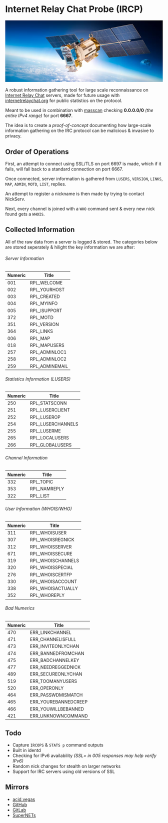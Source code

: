 # Internet Relay Chat Probe (IRCP)

![](.screens/ircp.png)

A robust information gathering tool for large scale reconnaissance on [Internet Relay Chat](https://en.wikipedia.org/wiki/Internet_Relay_Chat) servers, made for future usage with [internetrelaychat.org](https://internetrelaychat.org) for public statistics on the protocol.

Meant to be used in combination with [masscan](https://github.com/robertdavidgraham/masscan) checking **0.0.0.0/0** *(the entire IPv4 range)* for port **6667**.

The idea is to create a *proof-of-concept* documenting how large-scale information gathering on the IRC protocol can be malicious & invasive to privacy.

## Order of Operations
First, an attempt to connect using SSL/TLS on port 6697 is made, which if it fails, will fall back to a standard connection on port 6667.

Once connected, server information is gathered from `LUSERS`, `VERSION`, `LINKS`, `MAP`, `ADMIN`, `MOTD`, `LIST`, replies.

An attempt to register a nickname is then made by trying to contact NickServ.

Next, every channel is joined with a `WHO` command sent & every new nick found gets a `WHOIS`.

## Collected Information
All of the raw data from a server is logged & stored. The categories below are stored seperately & hilight the key information we are after:

###### Server Information
| Numeric | Title          |
| ------- | -------------- |
| 001     | RPL_WELCOME    |
| 002     | RPL_YOURHOST   |
| 003     | RPL_CREATED    |
| 004     | RPL_MYINFO     |
| 005     | RPL_ISUPPORT   |
| 372     | RPL_MOTD       |
| 351     | RPL_VERSION    |
| 364     | RPL_LINKS      |
| 006     | RPL_MAP        |
| 018     | RPL_MAPUSERS   |
| 257     | RPL_ADMINLOC1  |
| 258     | RPL_ADMINLOC2  |
| 259     | RPL_ADMINEMAIL |

###### Statistics Information (LUSERS)
| Numeric | Title             |
| ------- | ----------------- |
| 250     | RPL_STATSCONN     |
| 251     | RPL_LUSERCLIENT   |
| 252     | RPL_LUSEROP       |
| 254     | RPL_LUSERCHANNELS |
| 255     | RPL_LUSERME       |
| 265     | RPL_LOCALUSERS    |
| 266     | RPL_GLOBALUSERS   |

###### Channel Information
| Numeric | Title        |
| ------- | ------------ |
| 332     | RPL_TOPIC    |
| 353     | RPL_NAMREPLY |
| 322     | RPL_LIST     |

###### User Information (WHOIS/WHO)
| Numeric | Title             |
| ------- | ----------------- |
| 311     | RPL_WHOISUSER     |
| 307     | RPL_WHOISREGNICK  |
| 312     | RPL_WHOISSERVER   |
| 671     | RPL_WHOISSECURE   |
| 319     | RPL_WHOISCHANNELS |
| 320     | RPL_WHOISSPECIAL  |
| 276     | RPL_WHOISCERTFP   |
| 330     | RPL_WHOISACCOUNT  |
| 338     | RPL_WHOISACTUALLY |
| 352     | RPL_WHOREPLY      |

###### Bad Numerics
| Numeric | Title                |
| ------- | -------------------- |
| 470     | ERR_LINKCHANNEL      |
| 471     | ERR_CHANNELISFULL    |
| 473     | ERR_INVITEONLYCHAN   |
| 474     | ERR_BANNEDFROMCHAN   |
| 475     | ERR_BADCHANNELKEY    |
| 477     | ERR_NEEDREGGEDNICK   |
| 489     | ERR_SECUREONLYCHAN   |
| 519     | ERR_TOOMANYUSERS     |
| 520     | ERR_OPERONLY         |
| 464     | ERR_PASSWDMISMATCH   |
| 465     | ERR_YOUREBANNEDCREEP |
| 466     | ERR_YOUWILLBEBANNED  |
| 421     | ERR_UNKNOWNCOMMAND   |

## Todo
* Capture `IRCOPS` & `STATS p` command outputs
* Built in identd
* Checking for IPv6 availability *(SSL= in 005 responses may help verify IPv6)*
* Random nick changes for stealth on larger networks
* Support for IRC servers using old versions of SSL

## Mirrors
- [acid.vegas](https://git.acid.vegas/ircp)
- [GitHub](https://github.com/acidvegas/ircp)
- [GitLab](https://gitlab.com/acidvegas/ircp)
- [SuperNETs](https://git.supernets.org/acidvegas/ircp)